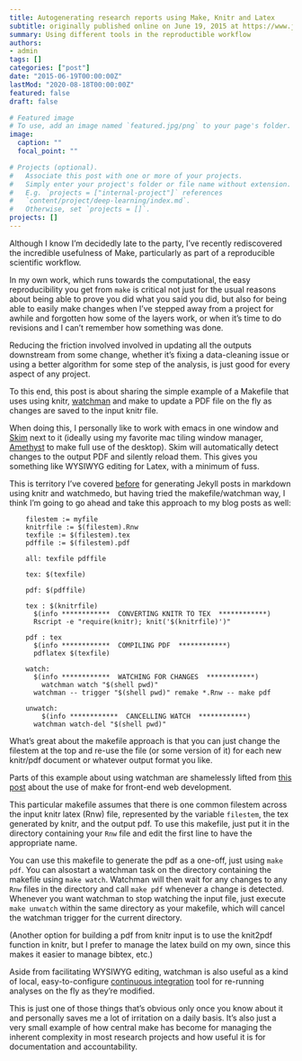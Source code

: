 ```yaml
---
title: Autogenerating research reports using Make, Knitr and Latex
subtitle: originally published online on June 19, 2015 at https://www.jonzelner.net/
summary: Using different tools in the reproductible workflow
authors:
- admin
tags: []
categories: ["post"]
date: "2015-06-19T00:00:00Z"
lastMod: "2020-08-18T00:00:00Z"
featured: false
draft: false

# Featured image
# To use, add an image named `featured.jpg/png` to your page's folder. 
image:
  caption: ""
  focal_point: ""

# Projects (optional).
#   Associate this post with one or more of your projects.
#   Simply enter your project's folder or file name without extension.
#   E.g. `projects = ["internal-project"]` references 
#   `content/project/deep-learning/index.md`.
#   Otherwise, set `projects = []`.
projects: []
---
```

Although I know I’m decidedly late to the party, I’ve recently rediscovered the incredible usefulness of Make, particularly as part of a reproducible scientific workflow.

In my own work, which runs towards the computational, the easy reproducibility you get from `make` is critical not just for the usual reasons about being able to prove you did what you said you did, but also for being able to easily make changes when I’ve stepped away from a project for awhile and forgotten how some of the layers work, or when it’s time to do revisions and I can’t remember how something was done.

Reducing the friction involved involved in updating all the outputs downstream from some change, whether it’s fixing a data-cleaning issue or using a better algorithm for some step of the analysis, is just good for every aspect of any project.

To this end, this post is about sharing the simple example of a Makefile that uses using knitr, [watchman](https://facebook.github.io/watchman/) and make to update a PDF file on the fly as changes are saved to the input knitr file.

When doing this, I personally like to work with emacs in one window and [Skim](http://skim-app.sourceforge.net/) next to it (ideally using my favorite mac tiling window manager, [Amethyst](http://ianyh.com/amethyst/) to make full use of the desktop). Skim will automatically detect changes to the output PDF and silently reload them. This gives you something like WYSIWYG editing for Latex, with a minimum of fuss.

This is territory I’ve covered [before](https://www.jonzelner.net/jekyll/knitr/r/2014/07/02/autogen-knitr/) for generating Jekyll posts in markdown using knitr and watchmedo, but having tried the makefile/watchman way, I think I’m going to go ahead and take this approach to my blog posts as well:

        filestem := myfile
        knitrfile := $(filestem).Rnw
        texfile := $(filestem).tex
        pdffile := $(filestem).pdf

        all: texfile pdffile

        tex: $(texfile)

        pdf: $(pdffile)

        tex : $(knitrfile)
          $(info ************  CONVERTING KNITR TO TEX  ************)
          Rscript -e "require(knitr); knit('$(knitrfile)')"

        pdf : tex
          $(info ************  COMPILING PDF  ************)
          pdflatex $(texfile)

        watch:
          $(info ************  WATCHING FOR CHANGES  ************)
            watchman watch "$(shell pwd)"
          watchman -- trigger "$(shell pwd)" remake *.Rnw -- make pdf

        unwatch:
            $(info ************  CANCELLING WATCH  ************)
          watchman watch-del "$(shell pwd)"

What’s great about the makefile approach is that you can just change the filestem at the top and re-use the file (or some version of it) for each new knitr/pdf document or whatever output format you like.

Parts of this example about using watchman are shamelessly lifted from [this post](https://algorithms.rdio.com/post/make/) about the use of make for front-end web development.

This particular makefile assumes that there is one common filestem across the input knitr latex (Rnw) file, represented by the variable `filestem`, the tex generated by knitr, and the output pdf. To use this makefile, just put it in the directory containing your `Rnw` file and edit the first line to have the appropriate name.

You can use this makefile to generate the pdf as a one-off, just using `make pdf`. You can alsostart a watchman task on the directory containing the makefile using `make watch`. Watchman will then wait for any changes to any `Rnw` files in the directory and call `make pdf` whenever a change is detected. Whenever you want watchman to stop watching the input file, just execute `make unwatch` within the same directory as your makefile, which will cancel the watchman trigger for the current directory.

(Another option for building a pdf from knitr input is to use the knit2pdf function in knitr, but I prefer to manage the latex build on my own, since this makes it easier to manage bibtex, etc.)

Aside from facilitating WYSIWYG editing, watchman is also useful as a kind of local, easy-to-configure [continuous integration](https://en.wikipedia.org/wiki/Continuous_integration) tool for re-running analyses on the fly as they’re modified.

This is just one of those things that’s obvious only once you know about it and personally saves me a lot of irritation on a daily basis. It’s also just a very small example of how central make has become for managing the inherent complexity in most research projects and how useful it is for documentation and accountability.